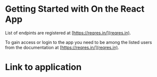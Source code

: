 # Getting Started with On the React App

List of endpints are registered at [https://reqres.in/](reqres.in). 

To gain access or login to the app you need to be among the listed users from the documentation at [https://reqres.in/](reqres.in).

# Link to application